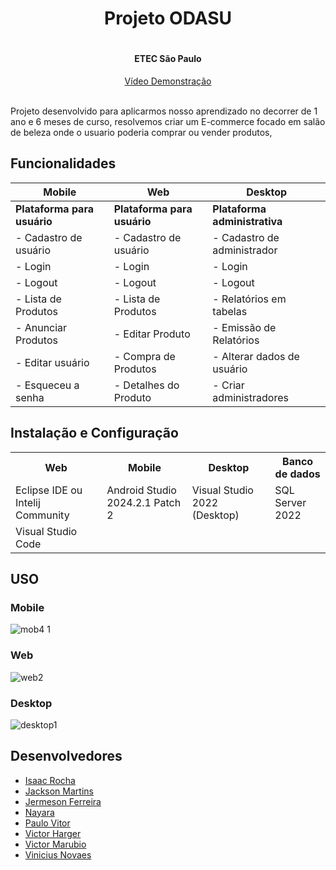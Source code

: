 <div align="center">
  <h1>Projeto ODASU<h1>
  <h4>ETEC São Paulo</h4>
  <a href="https://youtu.be/RDKeY_u-fus" target="_blank">Vídeo Demonstração</a>
  <br><br>
</div>

<p>Projeto desenvolvido para aplicarmos nosso aprendizado no decorrer de 1 ano e 6 meses de curso, resolvemos criar um E-commerce focado em salão de beleza onde o usuario poderia comprar ou vender produtos,</p>

## Funcionalidades ##
| Mobile | Web | Desktop |
|--------|-----|---------|
| **Plataforma para usuário** | **Plataforma para usuário** | **Plataforma administrativa** |
| - Cadastro de usuário | - Cadastro de usuário | - Cadastro de administrador |
| - Login | - Login | - Login |
| - Logout | - Logout | - Logout |
| - Lista de Produtos | - Lista de Produtos | - Relatórios em tabelas |
| - Anunciar Produtos | - Editar Produto | - Emissão de Relatórios |
| - Editar usuário | - Compra de Produtos | - Alterar dados de usuário |
| - Esqueceu a senha | - Detalhes do Produto | - Criar administradores |

## Instalação e Configuração ##
<table>
  <tr>
    <th>Web</th>
    <th>Mobile</th>
    <th>Desktop</th>
    <th>Banco de dados</th>
  </tr>
  <tr>
    <td>Eclipse IDE ou Intelij Community</td>
    <td>Android Studio 2024.2.1 Patch 2</td>
    <td>Visual Studio 2022 (Desktop)</td>
    <td>SQL Server 2022</td>
  </tr>
  <tr>
    <td>Visual Studio Code</td>
  </tr>
</table>

## USO ##

### Mobile ###
![mob4 1](https://github.com/user-attachments/assets/c8a4a7a8-b1a3-4393-9fb0-0fe8ea267bcc)

### Web ###

![web2](https://github.com/user-attachments/assets/5ad674a4-8f92-4fa8-9b15-1f153a00b2cb)

### Desktop ###

![desktop1](https://github.com/user-attachments/assets/6a31a817-dda8-45fd-98b1-d850e0b5df03)


## Desenvolvedores ##
- [Isaac Rocha](https://github.com/isaacdemelorocha)
- [Jackson Martins](https://github.com/JacksonMartinsConde)
- [Jermeson Ferreira](https://github.com/jermesonf)
- [Nayara](#)
- [Paulo Vitor](#)
- [Victor Harger](https://github.com/Victor-Harger)
- [Victor Marubio](#)
- [Vinicius Novaes](https://github.com/euvnovaes)
